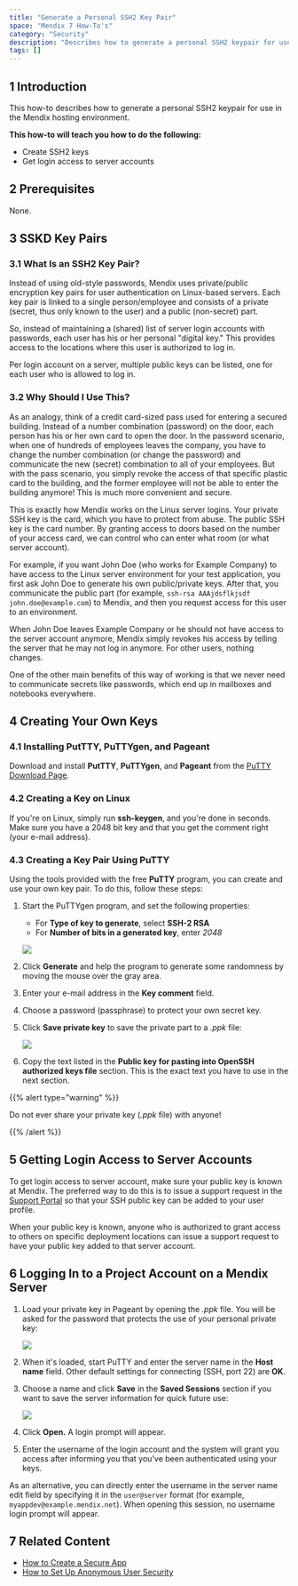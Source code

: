 ```yaml
---
title: "Generate a Personal SSH2 Key Pair"
space: "Mendix 7 How-To's"
category: "Security"
description: "Describes how to generate a personal SSH2 keypair for use in the Mendix hosting environment."
tags: []
---
```

## 1 Introduction

This how-to describes how to generate a personal SSH2 keypair for use in the Mendix hosting environment.

**This how-to will teach you how to do the following:**

* Create SSH2 keys
* Get login access to server accounts

## 2 Prerequisites

None.

## 3 SSKD Key Pairs

### 3.1 What Is an SSH2 Key Pair?

Instead of using old-style passwords, Mendix uses private/public encryption key pairs for user authentication on Linux-based servers. Each key pair is linked to a single person/employee and consists of a private (secret, thus only known to the user) and a public (non-secret) part.

So, instead of maintaining a (shared) list of server login accounts with passwords, each user has his or her personal "digital key." This provides access to the locations where this user is authorized to log in.

Per login account on a server, multiple public keys can be listed, one for each user who is allowed to log in.

### 3.2 Why Should I Use This?

As an analogy, think of a credit card-sized pass used for entering a secured building. Instead of a number combination (password) on the door, each person has his or her own card to open the door. In the password scenario, when one of hundreds of employees leaves the company, you have to change the number combination (or change the password) and communicate the new (secret) combination to all of your employees. But with the pass scenario, you simply revoke the access of that specific plastic card to the building, and the former employee will not be able to enter the building anymore! This is much more convenient and secure.

This is exactly how Mendix works on the Linux server logins. Your private SSH key is the card, which you have to protect from abuse. The public SSH key is the card number. By granting access to doors based on the number of your access card, we can control who can enter what room (or what server account).

For example, if you want John Doe (who works for Example Company) to have access to the Linux server environment for your test application, you first ask John Doe to generate his own public/private keys. After that, you communicate the public part (for example, `ssh-rsa AAAjdsflkjsdf john.doe@example.com`) to Mendix, and then you request access for this user to an environment.

When John Doe leaves Example Company or he should not have access to the server account anymore, Mendix simply revokes his access by telling the server that he may not log in anymore. For other users, nothing changes.

One of the other main benefits of this way of working is that we never need to communicate secrets like passwords, which end up in mailboxes and notebooks everywhere.

## 4 Creating Your Own Keys

### 4.1 Installing PutTTY, PuTTYgen, and Pageant

Download and install **PutTTY**, **PuTTYgen**, and **Pageant** from the [PuTTY Download Page](http://www.chiark.greenend.org.uk/~sgtatham/putty/download.html).

### 4.2 Creating a Key on Linux

If you're on Linux, simply run **ssh-keygen**, and you're done in seconds. Make sure you have a 2048 bit key and that you get the comment right (your e-mail address).

### 4.3 Creating a Key Pair Using PuTTY

Using the tools provided with the free **PuTTY** program, you can create and use your own key pair. To do this, follow these steps:

1. Start the PuTTYgen program, and set the following properties:

    * For **Type of key to generate**, select **SSH-2 RSA**
    * For **Number of bits in a generated key**, enter *2048*

    ![](attachments/18448714/18581513.png)

2. Click **Generate** and help the program to generate some randomness by moving the mouse over the gray area.
3. Enter your e-mail address in the **Key comment** field.
4. Choose a password (passphrase) to protect your own secret key.
5. Click **Save private key** to save the private part to a *.ppk* file:

    ![](attachments/18448714/18581512.png)

6. Copy the text listed in the **Public key for pasting into OpenSSH authorized keys file** section. This is the exact text you have to use in the next section.

{{% alert type="warning" %}}

Do not ever share your private key (*.ppk* file) with anyone!

{{% /alert %}}

## 5 Getting Login Access to Server Accounts

To get login access to server account, make sure your public key is known at Mendix. The preferred way to do this is to issue a support request in the [Support Portal](https://support.mendix.com/hc/en-us) so that your SSH public key can be added to your user profile.

When your public key is known, anyone who is authorized to grant access to others on specific deployment locations can issue a support request to have your public key added to that server account.

## 6 Logging In to a Project Account on a Mendix Server

1. Load your private key in Pageant by opening the *.ppk* file. You will be asked for the password that protects the use of your personal private key:

    ![](attachments/18448714/18581511.png)

2. When it's loaded, start PuTTY and enter the server name in the **Host name** field. Other default settings for connecting (SSH, port 22) are **OK**.
3. Choose a name and click **Save** in the **Saved Sessions** section if you want to save the server information for quick future use:

    ![](attachments/18448714/18581510.png)

4. Click **Open.** A login prompt will appear.
5. Enter the username of the login account and the system will grant you access after informing you that you've been authenticated using your keys.

As an alternative, you can directly enter the username in the server name edit field by specifying it in the `user@server` format (for example, `myappdev@example.mendix.net`). When opening this session, no username login prompt will appear.

## 7 Related Content

* [How to Create a Secure App](create-a-secure-app)
* [How to Set Up Anonymous User Security](set-up-anonymous-user-security)
